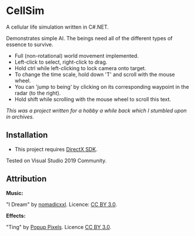 # CellSim

A cellular life simulation written in C#.NET.

Demonstrates simple AI. The beings need all of the different types of
essence to survive.

- Full (non-rotational) world movement implemented.
- Left-click to select, right-click to drag.
- Hold ctrl while left-clicking to lock camera onto target.
- To change the time scale, hold down 'T' and scroll
  with the mouse wheel.
- You can 'jump to being' by clicking on its corresponding
  waypoint in the radar (to the right).
- Hold shift while scrolling with the mouse wheel to
  scroll this text.

*This was a project written for a hobby a while back which I stumbled upon in archives.*

## Installation

- This project requires [DirectX SDK](http://microsoft.com/download/details.aspx?id=6812).

Tested on Visual Studio 2019 Community.

## Attribution

**Music:**

"I Dream" by [nomadicxxl](https://freesound.org/s/371802/). Licence: [CC BY 3.0](https://creativecommons.org/licenses/by/3.0/).

**Effects:**

"Ting" by [Popup Pixels](http://soundbible.com/1628-Ting.html). Licence [CC BY 3.0](https://creativecommons.org/licenses/by/3.0/).

